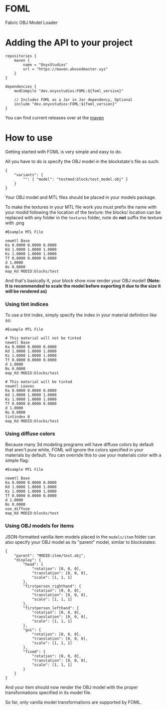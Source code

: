 # FOML
 Fabric OBJ Model Loader

# Adding the API to your project

```
repositories {
    maven {
        name = "OnyxStudios"
        url = "https://maven.abusedmaster.xyz"
    }
}

dependencies {
    modCompile "dev.onyxstudios:FOML:${foml_version}"
    
    // Includes FOML as a Jar in Jar dependency, Optional
    include "dev.onyxstudios:FOML:${foml_version}"
}
```

You can find current releases over at the [maven](https://maven.abusedmaster.xyz/com/github/OnyxStudios/FOML/)

# How to use
Getting started with FOML is very simple and easy to do.

All you have to do is specify the OBJ model in the blockstate's file as such:

```
{
    "variants": {
        "": { "model": "testmod:block/test_model.obj" }
    }
}
```

Your OBJ model and MTL files should be placed in your models package.

To make the textures in your MTL file work you must prefix the name with your modid following the location of the texture:
the blocks/ location can be replaced with any folder in the `textures` folder, note do **not** suffix the texture with .png


```
#Example MTL File

newmtl Base
Ka 0.0000 0.0000 0.0000
Kd 1.0000 1.0000 1.0000
Ks 1.0000 1.0000 1.0000
Tf 0.0000 0.0000 0.0000
d 1.0000
Ns 0.0000
map_Kd MODID:blocks/test
```

And that's basically it, your block show now render your OBJ model! **(Note: It is recommended to scale the model before exporting it due to the size it will be rendered as)**

### Using tint indices
To use a tint index, simply specify the index in your material definition like so:

```
#Example MTL File

# This material will not be tinted
newmtl Base
Ka 0.0000 0.0000 0.0000
Kd 1.0000 1.0000 1.0000
Ks 1.0000 1.0000 1.0000
Tf 0.0000 0.0000 0.0000
d 1.0000
Ns 0.0000
map_Kd MODID:blocks/test

# This material will be tinted
newmtl Leaves
Ka 0.0000 0.0000 0.0000
Kd 1.0000 1.0000 1.0000
Ks 1.0000 1.0000 1.0000
Tf 0.0000 0.0000 0.0000
d 1.0000
Ns 0.0000
tintindex 0
map_Kd MODID:blocks/test
```

### Using diffuse colors
Because many 3d modeling programs will have diffuse colors by default that aren't pure white, FOML will ignore the colors specified in your materials by default. You can override this to use your materials color with a simple flag:

```
#Example MTL File

newmtl Base
Ka 0.0000 0.0000 0.0000
Kd 1.0000 1.0000 1.0000
Ks 1.0000 1.0000 1.0000
Tf 0.0000 0.0000 0.0000
d 1.0000
Ns 0.0000
use_diffuse
map_Kd MODID:blocks/test
```

### Using OBJ models for items

JSON-formatted vanilla item models placed in the `models/item` folder can also specify your OBJ model as its "parent" model, similar to blockstates:

```
{
    "parent": "MODID:item/test.obj",
    "display": {
        "head": {
            "rotation": [0, 0, 0],
            "translation": [0, 0, 0],
            "scale": [1, 1, 1]
        },
        "firstperson_righthand": {
            "rotation": [0, 0, 0],
            "translation": [0, 0, 0],
            "scale": [1, 1, 1]
        },
        "firstperson_lefthand": {
            "rotation": [0, 0, 0],
            "translation": [0, 0, 0],
            "scale": [1, 1, 1]
        },
        "gui": {
            "rotation": [0, 0, 0],
            "translation": [0, 0, 0],
            "scale": [1, 1, 1]
        },
        "fixed": {
            "rotation": [0, 0, 0],
            "translation": [0, 0, 0],
            "scale": [1, 1, 1]
        }
    }
}
```
And your item should now render the OBJ model with the proper transformations specified in its model file.

So far, only vanilla model transformations are supported by FOML.
